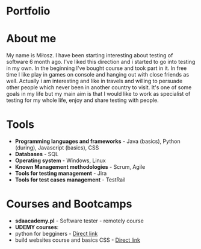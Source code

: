 # Portfolio
# About me
My name is Miłosz. I have been starting interesting about testing of software 6 month ago. I've liked this direction and i started to go into testing in my own. In the beginning I've bought course and took part in it. In free time I like play in games on console and hanging out with close friends as well. Actually i am interesting and like in travels and willing to persuade other people which never been in another country to visit. It's one of some goals in my life but my main aim is that I would like to work as specialist of testing for my whole life, enjoy and share testing with people.
# Tools
* **Programming languages and frameworks** - Java (basics), Python (during), Javascript (basics), CSS
* **Databases** - SQL
* **Operating system** - Windows, Linux 
* **Known Management methodologies** - Scrum, Agile
* **Tools for testing management** - Jira
* **Tools for test cases management** - TestRail
# Courses and Bootcamps
* **sdaacademy.pl** - Software tester - remotely course
* **UDEMY courses**:
* python for begginers - [Direct link](https://www.udemy.com/course/python-dla-poczatkujacych)
* build websites course and basics CSS - [Direct link](https://www.udemy.com/course/kurs-tworzenia-stron-www-w-html-i-css-od-podstaw-do-eksperta)
